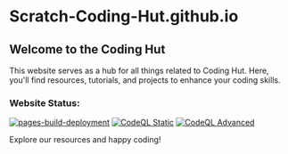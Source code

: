 # Scratch-Coding-Hut.github.io
## Welcome to the Coding Hut

This website serves as a hub for all things related to Coding Hut. Here, you'll find resources, tutorials, and projects to enhance your coding skills.


### Website Status:
[![pages-build-deployment](https://github.com/Scratch-Coding-Hut/Scratch-Coding-Hut.github.io/actions/workflows/pages/pages-build-deployment/badge.svg)](https://github.com/Scratch-Coding-Hut/Scratch-Coding-Hut.github.io/actions/workflows/pages/pages-build-deployment)
[![CodeQL Static](https://github.com/Scratch-Coding-Hut/Scratch-Coding-Hut.github.io/actions/workflows/github-code-scanning/codeql/badge.svg)](https://github.com/Scratch-Coding-Hut/Scratch-Coding-Hut.github.io/actions/workflows/github-code-scanning/codeql)
[![CodeQL Advanced](https://github.com/Scratch-Coding-Hut/Scratch-Coding-Hut.github.io/actions/workflows/codeql.yml/badge.svg)](https://github.com/Scratch-Coding-Hut/Scratch-Coding-Hut.github.io/actions/workflows/codeql.yml)

Explore our resources and happy coding!

